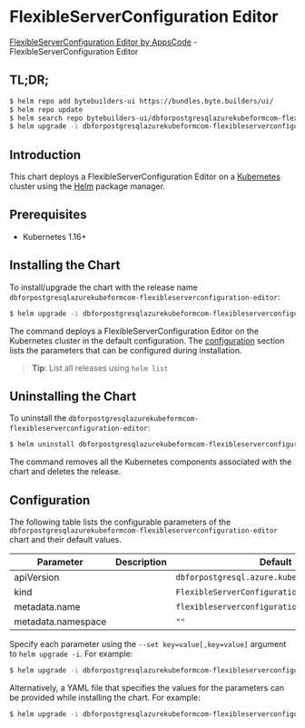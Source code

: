 # FlexibleServerConfiguration Editor

[FlexibleServerConfiguration Editor by AppsCode](https://byte.builders) - FlexibleServerConfiguration Editor

## TL;DR;

```bash
$ helm repo add bytebuilders-ui https://bundles.byte.builders/ui/
$ helm repo update
$ helm search repo bytebuilders-ui/dbforpostgresqlazurekubeformcom-flexibleserverconfiguration-editor --version=v0.4.16
$ helm upgrade -i dbforpostgresqlazurekubeformcom-flexibleserverconfiguration-editor bytebuilders-ui/dbforpostgresqlazurekubeformcom-flexibleserverconfiguration-editor -n default --create-namespace --version=v0.4.16
```

## Introduction

This chart deploys a FlexibleServerConfiguration Editor on a [Kubernetes](http://kubernetes.io) cluster using the [Helm](https://helm.sh) package manager.

## Prerequisites

- Kubernetes 1.16+

## Installing the Chart

To install/upgrade the chart with the release name `dbforpostgresqlazurekubeformcom-flexibleserverconfiguration-editor`:

```bash
$ helm upgrade -i dbforpostgresqlazurekubeformcom-flexibleserverconfiguration-editor bytebuilders-ui/dbforpostgresqlazurekubeformcom-flexibleserverconfiguration-editor -n default --create-namespace --version=v0.4.16
```

The command deploys a FlexibleServerConfiguration Editor on the Kubernetes cluster in the default configuration. The [configuration](#configuration) section lists the parameters that can be configured during installation.

> **Tip**: List all releases using `helm list`

## Uninstalling the Chart

To uninstall the `dbforpostgresqlazurekubeformcom-flexibleserverconfiguration-editor`:

```bash
$ helm uninstall dbforpostgresqlazurekubeformcom-flexibleserverconfiguration-editor -n default
```

The command removes all the Kubernetes components associated with the chart and deletes the release.

## Configuration

The following table lists the configurable parameters of the `dbforpostgresqlazurekubeformcom-flexibleserverconfiguration-editor` chart and their default values.

|     Parameter      | Description |                         Default                          |
|--------------------|-------------|----------------------------------------------------------|
| apiVersion         |             | <code>dbforpostgresql.azure.kubeform.com/v1alpha1</code> |
| kind               |             | <code>FlexibleServerConfiguration</code>                 |
| metadata.name      |             | <code>flexibleserverconfiguration</code>                 |
| metadata.namespace |             | <code>""</code>                                          |


Specify each parameter using the `--set key=value[,key=value]` argument to `helm upgrade -i`. For example:

```bash
$ helm upgrade -i dbforpostgresqlazurekubeformcom-flexibleserverconfiguration-editor bytebuilders-ui/dbforpostgresqlazurekubeformcom-flexibleserverconfiguration-editor -n default --create-namespace --version=v0.4.16 --set apiVersion=dbforpostgresql.azure.kubeform.com/v1alpha1
```

Alternatively, a YAML file that specifies the values for the parameters can be provided while
installing the chart. For example:

```bash
$ helm upgrade -i dbforpostgresqlazurekubeformcom-flexibleserverconfiguration-editor bytebuilders-ui/dbforpostgresqlazurekubeformcom-flexibleserverconfiguration-editor -n default --create-namespace --version=v0.4.16 --values values.yaml
```
